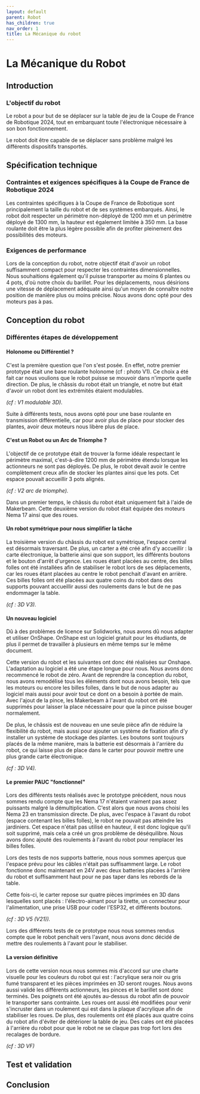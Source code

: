 ```yaml
---
layout: default
parent: Robot
has_children: true
nav_order: 1
title: La Mécanique du robot
---
```


# La Mécanique du Robot

## Introduction

### L'objectif du robot

Le robot a pour but de se déplacer sur la table de jeu de la Coupe de France de Robotique 2024, tout en embarquant toute l'électronique nécessaire à son bon fonctionnement.

Le robot doit être capable de se déplacer sans problème malgré les différents dispositifs transportés.

## Spécification technique

### Contraintes et exigences spécifiques à la Coupe de France de Robotique 2024

Les contraintes spécifiques à la Coupe de France de Robotique sont principalement la taille du robot et de ses systèmes embarqués. Ainsi, le robot doit respecter un périmètre non-déployé de 1200 mm et un périmètre déployé de 1300 mm, la hauteur est également limitée à 350 mm. La base roulante doit être la plus légère possible afin de profiter pleinement des possibilités des moteurs.

### Exigences de performance

Lors de la conception du robot, notre objectif était d'avoir un robot suffisamment compact pour respecter les contraintes dimensionnelles. Nous souhaitions également qu'il puisse transporter au moins 6 plantes ou 4 pots, d'où notre choix du barillet. Pour les déplacements, nous désirions une vitesse de déplacement adéquate ainsi qu'un moyen de connaître notre position de manière plus ou moins précise. Nous avons donc opté pour des moteurs pas à pas.

## Conception du robot

### Différentes étapes de développement

#### Holonome ou Différentiel ?

C'est la première question que l'on s'est posée. En effet, notre premier prototype était une base roulante holonome (cf : photo V1). Ce choix a été fait car nous voulions que le robot puisse se mouvoir dans n'importe quelle direction. De plus, le châssis du robot était un triangle, et notre but était d'avoir un robot dont les extrémités étaient modulables.

*(cf : V1 modulable 3D).*

Suite à différents tests, nous avons opté pour une base roulante en transmission différentielle, car pour avoir plus de place pour stocker des plantes, avoir deux moteurs nous libère plus de place.

#### C'est un Robot ou un Arc de Triomphe ?

L'objectif de ce prototype était de trouver la forme idéale respectant le périmètre maximal, c'est-à-dire 1200 mm de périmètre étendu lorsque les actionneurs ne sont pas déployés. De plus, le robot devait avoir le centre complètement creux afin de stocker les plantes ainsi que les pots. Cet espace pouvait accueillir 3 pots alignés.

*(cf : V2 arc de triomphe).*

Dans un premier temps, le châssis du robot était uniquement fait à l'aide de Makerbeam. Cette deuxième version du robot était équipée des moteurs Nema 17 ainsi que des roues.

#### Un robot symétrique pour nous simplifier la tâche

La troisième version du châssis du robot est symétrique, l'espace central est désormais traversant. De plus, un carter a été créé afin d'y accueillir : la carte électronique, la batterie ainsi que son support, les différents boutons et le bouton d'arrêt d'urgence. Les roues étant placées au centre, des billes folles ont été installées afin de stabiliser le robot lors de ses déplacements, car les roues étant placées au centre le robot penchait d'avant en arrière. Ces billes folles ont été placées aux quatre coins du robot dans des supports pouvant accueillir aussi des roulements dans le but de ne pas endommager la table.

*(cf : 3D V3).*

#### Un nouveau logiciel

Dû à des problèmes de licence sur Solidworks, nous avons dû nous adapter et utiliser OnShape. OnShape est un logiciel gratuit pour les étudiants, de plus il permet de travailler à plusieurs en même temps sur le même document.

Cette version du robot et les suivantes ont donc été réalisées sur Onshape. L'adaptation au logiciel a été une étape longue pour nous. Nous avons donc recommencé le robot de zéro. Avant de reprendre la conception du robot, nous avons remodélisé tous les éléments dont nous avons besoin, tels que les moteurs ou encore les billes folles, dans le but de nous adapter au logiciel mais aussi pour avoir tout ce dont on a besoin à portée de main. Avec l'ajout de la pince, les Makerbeam à l'avant du robot ont été supprimés pour laisser la place nécessaire pour que la pince puisse bouger normalement.

De plus, le châssis est de nouveau en une seule pièce afin de réduire la flexibilité du robot, mais aussi pour ajouter un système de fixation afin d'y installer un système de stockage des plantes. Les boutons sont toujours placés de la même manière, mais la batterie est désormais à l'arrière du robot, ce qui laisse plus de place dans le carter pour pouvoir mettre une plus grande carte électronique.

*(cf : 3D V4).*

#### Le premier PAUC "fonctionnel"

Lors des différents tests réalisés avec le prototype précédent, nous nous sommes rendu compte que les Nema 17 n'étaient vraiment pas assez puissants malgré la démultiplication. C'est alors que nous avons choisi les Nema 23 en transmission directe. De plus, avec l'espace à l'avant du robot (espace contenant les billes folles), le robot ne pouvait pas atteindre les jardiniers. Cet espace n'était pas utilisé en hauteur, il est donc logique qu'il soit supprimé, mais cela a créé un gros problème de déséquilibre. Nous avons donc ajouté des roulements à l'avant du robot pour remplacer les billes folles.

Lors des tests de nos supports batterie, nous nous sommes aperçus que l'espace prévu pour les câbles n'était pas suffisamment large. Le robot fonctionne donc maintenant en 24V avec deux batteries placées à l'arrière du robot et suffisamment haut pour ne pas taper dans les rebords de la table.

Cette fois-ci, le carter repose sur quatre pièces imprimées en 3D dans lesquelles sont placés : l'électro-aimant pour la tirette, un connecteur pour l'alimentation, une prise USB pour coder l'ESP32, et différents boutons.

*(cf : 3D V5 (V21)).*

Lors des différents tests de ce prototype nous nous sommes rendus compte que le robot penchait vers l'avant, nous avons donc décidé de mettre des roulements à l'avant pour le stabiliser.

#### La version définitive

Lors de cette version nous nous sommes mis d'accord sur une charte visuelle pour les couleurs du robot qui est : l'acrylique sera noir ou gris fumé transparent et les pièces imprimées en 3D seront rouges. Nous avons aussi validé les différents actionneurs, les pinces et le barillet sont donc terminés. Des poignets ont été ajoutés au-dessus du robot afin de pouvoir le transporter sans contrainte. Les roues ont aussi été modifiées pour venir s'incruster dans un roulement qui est dans la plaque d'acrylique afin de stabiliser les roues. De plus, des roulements ont été placés aux quatre coins du robot afin d'éviter de détériorer la table de jeu. Des cales ont été placées à l'arrière du robot pour que le robot ne se claque pas trop fort lors des recalages de bordure.

*(cf : 3D VF)*

## Test et validation

## Conclusion
